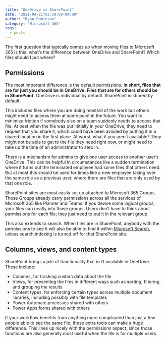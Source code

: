 ```yaml
---
title: "OneDrive vs SharePoint"
date: "2021-04-21T02:59:00-04:00"
author: "Ryan Robinson"
category: "Microsoft 365"
tags:
  - posts
---
```


The first question that typically comes up when moving files to Microsoft 365 is this: what’s the difference between OneDrive and SharePoint? Which files should I put where?

## Permissions

The most important difference is the default permissions. **In short, files that are for just you should be in OneDrive. Files that are for others should be in SharePoint.** OneDrive is individual by default. SharePoint is shared by default.

This includes files where you are doing most/all of the work but others might need to access them at some point in the future. You want to minimize friction if somebody else on a team suddenly needs to access that file. At best when the file was put initially in your OneDrive, they need to request that you share it, which could have been avoided by putting it in a shared location in the first place. At worst, what if you aren’t available? They might not be able to get to the file they need right now, or might need to take up the time of an administrator to step in.

There is a mechanism for admins to give one user access to another user’s OneDrive. This can be helpful in circumstances like a sudden termination where it turns out the terminated employee had some files that others need. But at most this should be used for times like a new employee taking over the same role as a previous user, where there are files that are only used by that one role.

SharePoint sites are most easily set up attached to Microsoft 365 Groups. Those Groups already carry permissions across all the services of Microsoft 365 like Planner and Teams. If you devise some logical groups, your files can neatly into those groups. Users don’t have to think about permissions for each file; they just need to put it in the relevant group.

This also extends to search. When files are in SharePoint, anybody with the permissions to see it will also be able to find it within [Microsoft Search](/microsoft-365/microsoft-search-introduction/), unless search indexing is turned off for that SharePoint site.

## Columns, views, and content types

SharePoint brings a pile of functionality that isn’t available in OneDrive. These include:

- Columns, for tracking custom data about the file
- Views, for presenting the files in different ways such as sorting, filtering, and grouping the results
- Content types, for enforcing certain types across multiple document libraries, including possibly with file templates
- Power Automate processes shared with others
- Power Apps forms shared with others

If your workflow benefits from anything more complicated than just a few people able to see the same file, these extra tools can make a huge difference. This lines up nicely with the permissions aspect, since those functions are also generally most useful when the file is for multiple users.
